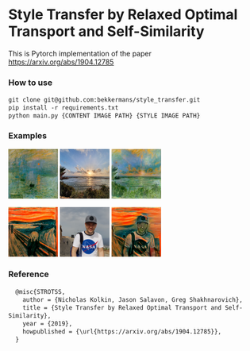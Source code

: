 # Style Transfer by Relaxed Optimal Transport and Self-Similarity

This is Pytorch implementation of the paper https://arxiv.org/abs/1904.12785
### How to use
```
git clone git@github.com:bekkermans/style_transfer.git
pip install -r requirements.txt
python main.py {CONTENT IMAGE PATH} {STYLE IMAGE PATH}
```
### Examples
<img src="images/mone.jpg" width="100" height="100"> <img src="images/mone-content.jpg" width="100" height="100"> <img src="images/mone-style.jpg" width="100" height="100"> <br>
 
<img src="images/scream.jpg" width="100" height="100"> <img src="images/me.jpg" width="100" height="100"> <img src="images/scream-me.jpg" width="100" height="100">

### Reference
```
  @misc{STROTSS,
    author = {Nicholas Kolkin, Jason Salavon, Greg Shakhnarovich},
    title = {Style Transfer by Relaxed Optimal Transport and Self-Similarity},
    year = {2019},
    howpublished = {\url{https://arxiv.org/abs/1904.12785}},
  }
```
